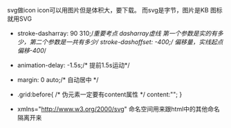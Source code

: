 svg做icon 
icon可以用图片但是体积大，要下载。
而svg是字节，图片是KB 图标就用SVG
- stroke-dasharray: 90 310;/***重要考点  dasharray虚线 第一个参数是实的有多少，第二个参数是一共有多少*/
stroke-dashoffset: -400;/* 偏移量，实线起点偏移-400*/
- animation-delay: -1.5s;/* 提前1.5s运动*/


- margin: 0 auto;/* 自动居中 */
- .grid:before{     /* 伪元素一定要有content属性 */
        content:"";
    }
- xmlns="http://www.w3.org/2000/svg" 命名空间用来跟html中的其他命名隔离开来